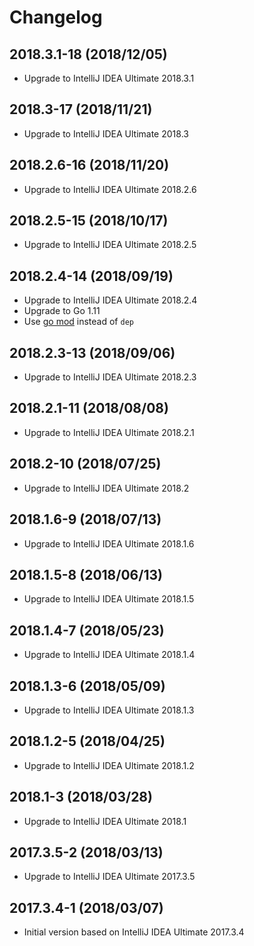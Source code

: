 # Changelog

## 2018.3.1-18 (2018/12/05)

* Upgrade to IntelliJ IDEA Ultimate 2018.3.1

## 2018.3-17 (2018/11/21)

* Upgrade to IntelliJ IDEA Ultimate 2018.3

## 2018.2.6-16 (2018/11/20)

* Upgrade to IntelliJ IDEA Ultimate 2018.2.6

## 2018.2.5-15 (2018/10/17)

* Upgrade to IntelliJ IDEA Ultimate 2018.2.5

## 2018.2.4-14 (2018/09/19)

* Upgrade to IntelliJ IDEA Ultimate 2018.2.4
* Upgrade to Go 1.11
* Use [go mod](https://golang.org/cmd/go/#hdr-Module_maintenance) instead of `dep`

## 2018.2.3-13 (2018/09/06)

* Upgrade to IntelliJ IDEA Ultimate 2018.2.3

## 2018.2.1-11 (2018/08/08)

* Upgrade to IntelliJ IDEA Ultimate 2018.2.1

## 2018.2-10 (2018/07/25)

* Upgrade to IntelliJ IDEA Ultimate 2018.2

## 2018.1.6-9 (2018/07/13)

* Upgrade to IntelliJ IDEA Ultimate 2018.1.6

## 2018.1.5-8 (2018/06/13)

* Upgrade to IntelliJ IDEA Ultimate 2018.1.5

## 2018.1.4-7 (2018/05/23)

* Upgrade to IntelliJ IDEA Ultimate 2018.1.4

## 2018.1.3-6 (2018/05/09)

* Upgrade to IntelliJ IDEA Ultimate 2018.1.3

## 2018.1.2-5 (2018/04/25)

* Upgrade to IntelliJ IDEA Ultimate 2018.1.2

## 2018.1-3 (2018/03/28)

* Upgrade to IntelliJ IDEA Ultimate 2018.1

## 2017.3.5-2 (2018/03/13)

* Upgrade to IntelliJ IDEA Ultimate 2017.3.5

## 2017.3.4-1 (2018/03/07)

* Initial version based on IntelliJ IDEA Ultimate 2017.3.4
